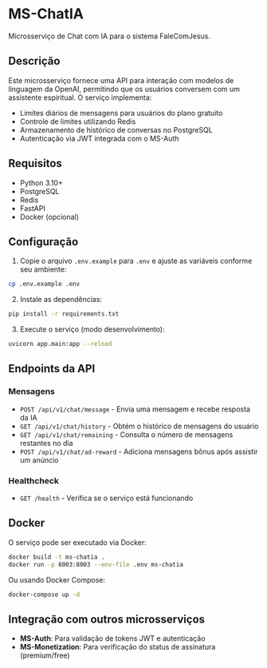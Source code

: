 # MS-ChatIA

Microsserviço de Chat com IA para o sistema FaleComJesus.

## Descrição

Este microsserviço fornece uma API para interação com modelos de linguagem da OpenAI, permitindo que os usuários conversem com um assistente espiritual. O serviço implementa:

- Limites diários de mensagens para usuários do plano gratuito
- Controle de limites utilizando Redis
- Armazenamento de histórico de conversas no PostgreSQL
- Autenticação via JWT integrada com o MS-Auth

## Requisitos

- Python 3.10+
- PostgreSQL
- Redis
- FastAPI
- Docker (opcional)

## Configuração

1. Copie o arquivo `.env.example` para `.env` e ajuste as variáveis conforme seu ambiente:

```bash
cp .env.example .env
```

2. Instale as dependências:

```bash
pip install -r requirements.txt
```

3. Execute o serviço (modo desenvolvimento):

```bash
uvicorn app.main:app --reload
```

## Endpoints da API

### Mensagens

- `POST /api/v1/chat/message` - Envia uma mensagem e recebe resposta da IA
- `GET /api/v1/chat/history` - Obtém o histórico de mensagens do usuário
- `GET /api/v1/chat/remaining` - Consulta o número de mensagens restantes no dia
- `POST /api/v1/chat/ad-reward` - Adiciona mensagens bônus após assistir um anúncio

### Healthcheck

- `GET /health` - Verifica se o serviço está funcionando

## Docker

O serviço pode ser executado via Docker:

```bash
docker build -t ms-chatia .
docker run -p 8003:8003 --env-file .env ms-chatia
```

Ou usando Docker Compose:

```bash
docker-compose up -d
```

## Integração com outros microsserviços

- **MS-Auth**: Para validação de tokens JWT e autenticação
- **MS-Monetization**: Para verificação do status de assinatura (premium/free) 